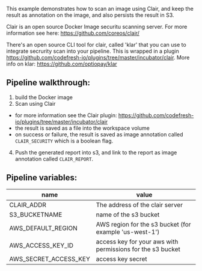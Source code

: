 This example demonstrates how to scan an image using Clair, and keep the result as annotation on the image, and also persists the result in S3.

Clair is an open source Docker Image securitu scanning server. For more information see here: https://github.com/coreos/clair/

There's an open source CLI tool for clair, called 'klar' that you can use to integrate secrurity scan into your pipeline. This is wrapped in a plugin https://github.com/codefresh-io/plugins/tree/master/incubator/clair.
More info on klar: https://github.com/optiopay/klar

## Pipeline walkthrough:

1. build the Docker image
2. Scan using Clair
  - for more information see the Clair plugin: https://github.com/codefresh-io/plugins/tree/master/incubator/clair
  - the result is saved as a file into the workspace volume
  - on success or failure, the result is saved as image annotation called  `CLAIR_SECURITY` which is a boolean flag.
4. Push the generated report into s3, and link to the report as image annotation called `CLAIR_REPORT`.

## Pipeline variables:

name | value
---|---
CLAIR_ADDR|The address of the clair server
S3_BUCKETNAME|name of the s3 bucket
AWS_DEFAULT_REGION|AWS region for the s3 bucket (for example 'us-west-1')
AWS_ACCESS_KEY_ID|access key for your aws with permissions for the s3 bucket
AWS_SECRET_ACCESS_KEY|access key secret
